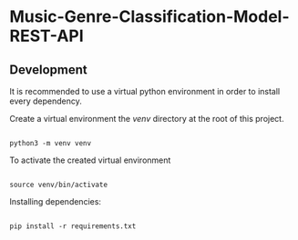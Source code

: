 # Music-Genre-Classification-Model-REST-API


## Development


It is recommended to use a virtual python environment in order to install every dependency.

Create a virtual environment the _venv_ directory at the root of this project.

``` 

python3 -m venv venv
```

To activate the created virtual environment

``` 

source venv/bin/activate
```

Installing dependencies:

``` 

pip install -r requirements.txt
```

